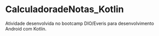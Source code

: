 # CalculadoradeNotas_Kotlin
 Atividade desenvolvida no bootcamp DIO/Everis para desenvolvimento Android com Kotlin.
